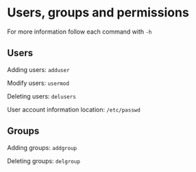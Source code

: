 # Users, groups and permissions
For more information follow each command with `-h`

## Users
Adding users: `adduser`

Modify users: `usermod`

Deleting users: `delusers`

User account information location: `/etc/passwd`



## Groups
Adding groups: `addgroup`

Deleting groups: `delgroup`


